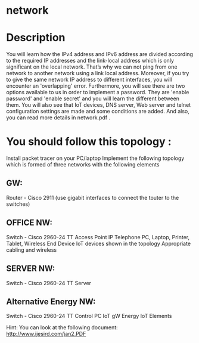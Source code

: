 # network

# Description
You will learn how the IPv4 address and IPv6 address are divided according to the required IP addresses and the link-local address which is only significant on the local
network. That’s why we can not ping from one network to another network using a link local address. Moreover, if you try to give the same network IP address to different interfaces, you will encounter an 'overlapping' error. Furthermore, you will see there are two options available to us in order to implement a password. They are 'enable password' and 'enable secret' and you will learn the different between them. You will also see that IoT devices, DNS server, Web server and telnet configuration settings are made and some conditions are added. And also, you can read more details in network.pdf . 

# You should follow this topology :
Install packet tracer on your PC/laptop
Implement the following topology which is formed of three networks with the following elements

## GW:
Router - Cisco 2911 (use gigabit interfaces to connect the touter to the switches)

## OFFICE NW:
Switch - Cisco 2960-24 TT
Access Point
IP Telephone
PC, Laptop, Printer, Tablet, Wireless End Device
IoT devices shown in the topology
Appropriate cabling and wireless 

## SERVER NW:
Switch - Cisco 2960-24 TT
Server

## Alternative Energy NW:
Switch - Cisco 2960-24 TT
Control PC
IoT gW
Energy IoT Elements

Hint: You can look at the following document: http://www.ijesird.com/jan2.PDF
